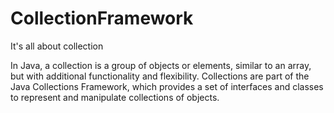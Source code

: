 # CollectionFramework
It's all about collection

In Java, a collection is a group of objects or elements, similar to an array, but with additional functionality and flexibility. Collections are part of the Java Collections Framework, which provides a set of interfaces and classes to represent and manipulate collections of objects.
